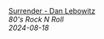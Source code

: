 <!--2024-08-18 03:00:21-->
<div class="yb">
  <a class="nodecor" href="/index.html?rok/surrender_-_dan_lebowitz">
    <img class="preview" data-videoid="beYM_9oY2MY" src="https://i3.ytimg.com/vi/beYM_9oY2MY/hqdefault.jpg" align="middle" alt="">
  </a>
  <div class="inlbl text">
    <a class="nodecor" href="/index.html?rok/surrender_-_dan_lebowitz">Surrender - Dan Lebowitz</a><br>
    <i class="smaller2">80's Rock N Roll</i><br>
    <i class="smaller3">2024-08-18</i>
  </div>
</div>
